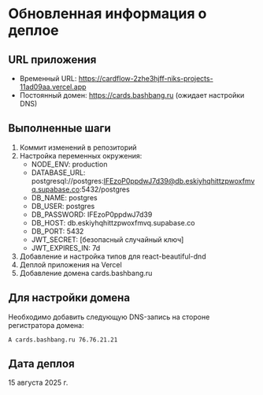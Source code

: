 # Обновленная информация о деплое

## URL приложения

- Временный URL: https://cardflow-2zhe3hjff-niks-projects-11ad09aa.vercel.app
- Постоянный домен: https://cards.bashbang.ru (ожидает настройки DNS)

## Выполненные шаги

1. Коммит изменений в репозиторий
2. Настройка переменных окружения:
   - NODE_ENV: production
   - DATABASE_URL: postgresql://postgres:IFEzoP0ppdwJ7d39@db.eskiyhqhittzpwoxfmvq.supabase.co:5432/postgres
   - DB_NAME: postgres
   - DB_USER: postgres
   - DB_PASSWORD: IFEzoP0ppdwJ7d39
   - DB_HOST: db.eskiyhqhittzpwoxfmvq.supabase.co
   - DB_PORT: 5432
   - JWT_SECRET: [безопасный случайный ключ]
   - JWT_EXPIRES_IN: 7d
3. Добавление и настройка типов для react-beautiful-dnd
4. Деплой приложения на Vercel
5. Добавление домена cards.bashbang.ru

## Для настройки домена

Необходимо добавить следующую DNS-запись на стороне регистратора домена:

```
A cards.bashbang.ru 76.76.21.21
```

## Дата деплоя

15 августа 2025 г.
